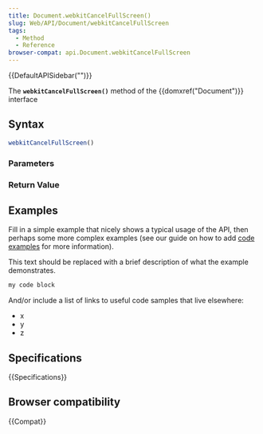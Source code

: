 ```yaml
---
title: Document.webkitCancelFullScreen()
slug: Web/API/Document/webkitCancelFullScreen
tags:
  - Method
  - Reference
browser-compat: api.Document.webkitCancelFullScreen
---
```

{{DefaultAPISidebar("")}}

The **`webkitCancelFullScreen()`** method of the {{domxref("Document")}} interface 

## Syntax

```js
webkitCancelFullScreen()
```

### Parameters



### Return Value



## Examples

Fill in a simple example that nicely shows a typical usage of the API, then perhaps some more complex examples (see our guide on how to add [code examples](/en-US/docs/MDN/Contribute/Structures/Code_examples) for more information).

This text should be replaced with a brief description of what the example demonstrates.

```js
my code block
```

And/or include a list of links to useful code samples that live elsewhere:

*   x
*   y
*   z

## Specifications

{{Specifications}}

## Browser compatibility

{{Compat}}

